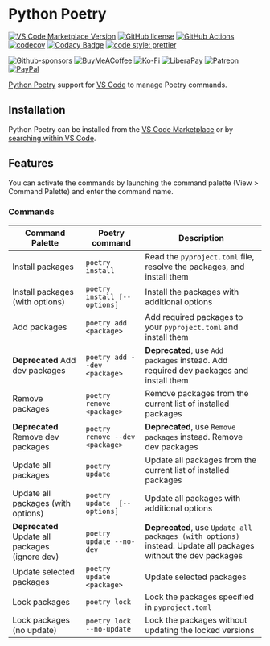 # Python Poetry

[![VS Code Marketplace Version](https://img.shields.io/visual-studio-marketplace/v/zeshuaro.vscode-python-poetry)](https://marketplace.visualstudio.com/items?itemName=zeshuaro.vscode-python-poetry)
[![GitHub license](https://img.shields.io/github/license/zeshuaro/vscode-poetry)](https://github.com/zeshuaro/vscode-poetry/blob/main/LICENSE)
[![GitHub Actions](https://github.com/zeshuaro/vscode-poetry/actions/workflows/github-actions.yml/badge.svg)](https://github.com/zeshuaro/vscode-poetry/actions/workflows/github-actions.yml)
[![codecov](https://codecov.io/github/zeshuaro/vscode-poetry/graph/badge.svg?token=JNWUUW0XDE)](https://codecov.io/github/zeshuaro/vscode-poetry)
[![Codacy Badge](https://app.codacy.com/project/badge/Grade/4306efc3445c4dc59f56315fff073e96)](https://app.codacy.com/gh/zeshuaro/vscode-poetry/dashboard?utm_source=gh&utm_medium=referral&utm_content=&utm_campaign=Badge_grade)
[![code style: prettier](https://img.shields.io/badge/code_style-prettier-ff69b4.svg)](https://github.com/prettier/prettier)

[![Github-sponsors](https://img.shields.io/badge/sponsor-30363D?style=for-the-badge&logo=GitHub-Sponsors&logoColor=#EA4AAA)](https://github.com/sponsors/zeshuaro)
[![BuyMeACoffee](https://img.shields.io/badge/Buy%20Me%20a%20Coffee-ffdd00?style=for-the-badge&logo=buy-me-a-coffee&logoColor=black)](https://www.buymeacoffee.com/zeshuaro)
[![Ko-Fi](https://img.shields.io/badge/Ko--fi-F16061?style=for-the-badge&logo=ko-fi&logoColor=white)](https://ko-fi.com/zeshuaro)
[![LiberaPay](https://img.shields.io/badge/Liberapay-F6C915?style=for-the-badge&logo=liberapay&logoColor=black)](https://liberapay.com/zeshuaro/)
[![Patreon](https://img.shields.io/badge/Patreon-F96854?style=for-the-badge&logo=patreon&logoColor=white)](https://patreon.com/zeshuaro)
[![PayPal](https://img.shields.io/badge/PayPal-00457C?style=for-the-badge&logo=paypal&logoColor=white)](https://paypal.me/JoshuaTang)

[Python Poetry](https://python-poetry.org/) support for [VS Code](https://code.visualstudio.com/) to manage Poetry commands.


## Installation

Python Poetry can be installed from the [VS Code Marketplace](https://marketplace.visualstudio.com/items?itemName=zeshuaro.vscode-python-poetry) or by [searching within VS Code](https://code.visualstudio.com/docs/editor/extension-gallery#_search-for-an-extension).

## Features

You can activate the commands by launching the command palette (View > Command Palette) and enter the command name.

### Commands

| Command Palette                                 | Poetry command                  | Description                                                                                                    |
| ----------------------------------------------- | ------------------------------- | -------------------------------------------------------------------------------------------------------------- |
| Install packages                                | `poetry install`                | Read the `pyproject.toml` file, resolve the packages, and install them                                         |
| Install packages (with options)                 | `poetry install [--options]`    | Install the packages with additional options                                                                   |
| Add packages                                    | `poetry add <package>`          | Add required packages to your `pyproject.toml` and install them                                                |
| **Deprecated** Add dev packages                 | `poetry add --dev <package>`    | **Deprecated**, use `Add packages` instead. Add required dev packages and install them                         |
| Remove packages                                 | `poetry remove <package>`       | Remove packages from the current list of installed packages                                                    |
| **Deprecated** Remove dev packages              | `poetry remove --dev <package>` | **Deprecated**, use `Remove packages` instead. Remove dev packages                                             |
| Update all packages                             | `poetry update`                 | Update all packages from the current list of installed packages                                                |
| Update all packages (with options)              | `poetry update  [--options]`    | Update all packages with additional options                                                                    |
| **Deprecated** Update all packages (ignore dev) | `poetry update --no-dev`        | **Deprecated**, use `Update all packages (with options)` instead. Update all packages without the dev packages |
| Update selected packages                        | `poetry update <package>`       | Update selected packages                                                                                       |
| Lock packages                                   | `poetry lock`                   | Lock the packages specified in `pyproject.toml`                                                                |
| Lock packages (no update)                       | `poetry lock --no-update`       | Lock the packages without updating the locked versions                                                         |
